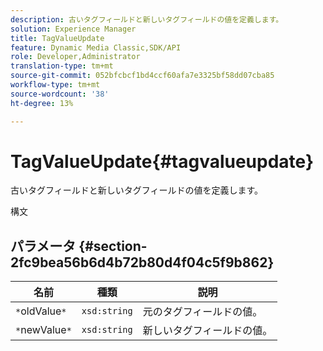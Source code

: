 ```yaml
---
description: 古いタグフィールドと新しいタグフィールドの値を定義します。
solution: Experience Manager
title: TagValueUpdate
feature: Dynamic Media Classic,SDK/API
role: Developer,Administrator
translation-type: tm+mt
source-git-commit: 052bfcbcf1bd4ccf60afa7e3325bf58dd07cba85
workflow-type: tm+mt
source-wordcount: '38'
ht-degree: 13%

---
```



# TagValueUpdate{#tagvalueupdate}

古いタグフィールドと新しいタグフィールドの値を定義します。

構文

## パラメータ {#section-2fc9bea56b6d4b72b80d4f04c5f9b862}

| 名前 | 種類 | 説明 |
|---|---|---|
| `*`oldValue`*` | `xsd:string` | 元のタグフィールドの値。 |
| `*`newValue`*` | `xsd:string` | 新しいタグフィールドの値。 |

